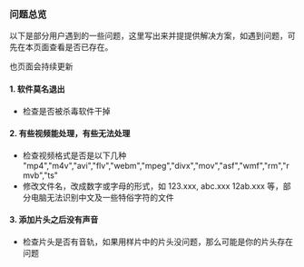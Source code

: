 
### 问题总览

以下是部分用户遇到的一些问题，这里写出来并提提供解决方案，如遇到问题，可先在本页面查看是否已存在。

也页面会持续更新


#### 1. 软件莫名退出

* 检查是否被杀毒软件干掉

#### 2. 有些视频能处理，有些无法处理

* 检查视频格式是否是以下几种 "mp4","m4v","avi","flv","webm","mpeg","divx","mov","asf","wmf","rm","rmvb","ts"
* 修改文件名，改成数字或字母的形式，如 123.xxx, abc.xxx 12ab.xxx 等，部分电脑无法识别中文及一些特俗字符的文件

#### 3. 添加片头之后没有声音
* 检查片头是否有音轨，如果用样片中的片头没问题，那么可能是你的片头存在问题
